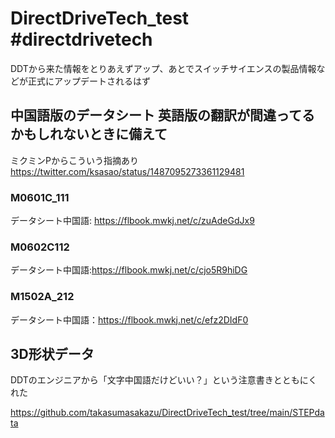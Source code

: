 # DirectDriveTech_test #directdrivetech
 DDTから来た情報をとりあえずアップ、あとでスイッチサイエンスの製品情報などが正式にアップデートされるはず


## 中国語版のデータシート 英語版の翻訳が間違ってるかもしれないときに備えて

ミクミンPからこういう指摘あり
https://twitter.com/ksasao/status/1487095273361129481

### M0601C_111 

データシート中国語: https://flbook.mwkj.net/c/zuAdeGdJx9



### M0602C112

データシート中国語:https://flbook.mwkj.net/c/cjo5R9hiDG



### M1502A_212

データシート中国語：https://flbook.mwkj.net/c/efz2DIdF0

## 3D形状データ

DDTのエンジニアから「文字中国語だけどいい？」という注意書きとともにくれた

https://github.com/takasumasakazu/DirectDriveTech_test/tree/main/STEPdata
